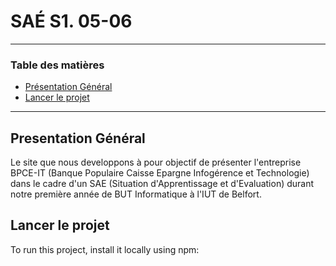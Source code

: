 # SAÉ S1. 05-06

*******
### Table des matières 
* [Présentation Général](#presentation)
* [Lancer le projet](#lancer)
*******

<div id='presentation'/> 

## Presentation Général

Le site que nous developpons à pour objectif de présenter l'entreprise BPCE-IT (Banque Populaire Caisse Epargne Infogérence et Technologie) dans le cadre d'un SAE (Situation d'Apprentissage et d'Evaluation) durant notre première année de BUT Informatique à l'IUT de Belfort. 


<div id='lancer'/> 

## Lancer le projet
To run this project, install it locally using npm:
